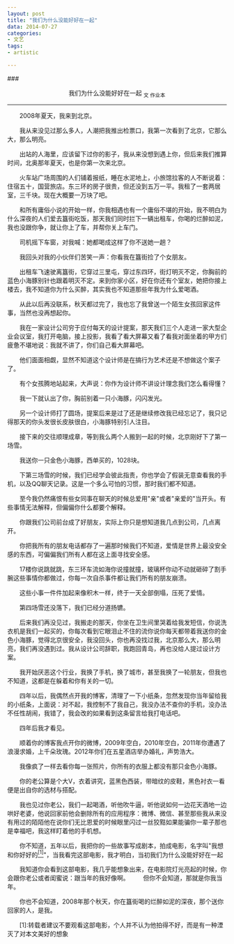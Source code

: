 ```yaml
---
layout: post
title: "我们为什么没能好好在一起"
data: 2014-07-27
categories:
- 文艺
tags:
- artistic

---
```


###<center>我们为什么没能好好在一起 <sub>文 作业本</sub></center>

----------


　　2008年夏天，我来到北京。

　　我从来没见过那么多人，人潮把我推出检票口，我第一次看到了北京，它那么大，那么明亮。

　　出站的人海里，应该留下过你的影子，我从来没想到遇上你，但后来我们推算时间，北奥那年夏天，也是你第一次来北京。

　　火车站广场周围的人们铺着报纸，睡在水泥地上，小旅馆拉客的人不断说着：住宿五十，国营旅店。东三环的房子很贵，但还没到五万一平。我租了一套两居室，三千块。现在大概要一万块了吧。

　　和所有庸俗小说的开始一样，你我相遇也有一个庸俗不堪的开始，我不明白为什么深夜的人们爱去簋街吃饭，那天我们同时拦下一辆出租车，你喝的烂醉如泥，我也没跟你争，就让你上了车，并帮你关上车门。



　　司机摇下车窗，对我喊：她都喝成这样了你不送她一趟？

　　我回头对我的小伙伴们苦笑一声：你看我在簋街捡了个女朋友。

　　出租车飞速驶离簋街，它穿过三里屯，穿过东四环，街灯明灭不定，你胸前的蓝色小海豚别针也跟着明灭不定。来到你家小区，好在你还有个室友，她把你接上楼去，我不知道你为什么买醉，其实我也不知道那些年我为什么爱喝酒。

　　从此以后再没联系，秋天都过完了，我也忘了我曾送一个陌生女孩回家这件事，当然也没再想起你。

　　我在一家设计公司穷于应付每天的设计提案，那天我们三个人走进一家大型企业会议室，我打开电脑，接上投影，我看了看大屏幕又看了看我对面坐着的甲方们疲惫不堪地说：我就不讲了，你们自己看大屏幕吧。

　　他们面面相觑，显然不知道这个设计师是在搞行为艺术还是不想做这个案子了。

　　有个女孩腾地站起来，大声说：你作为设计师不讲设计理念我们怎么看得懂？

　　我一下就认出了你，胸前别着一只小海豚，闪闪发光。

　　另一个设计师打了圆场，提案后来是过了还是继续修改我已经忘记了，我只记得那天的你头发很长皮肤很白，小海豚特别引人注目。

　　接下来的交往顺理成章，等到我么两个人搬到一起的时候，北京刚好下了第一场雪。

　　我送你一只金色小海豚，西单买的，1028块。

　　下第三场雪的时候，我们已经学会彼此指责，你也学会了假装无意查看我的手机，以及QQ聊天记录。这是一个多么可怕的习惯，那时我们都不知道。

　　至今我仍然痛恨有些女同事在聊天的时候总爱用"亲"或者"亲爱的"当开头。有些事情无法解释，但偏偏你什么都要个解释。

　　你跟我们公司前台成了好朋友，实际上你只是想知道我几点到公司，几点离开。

　　你把我所有的朋友电话都存了一遍那时候我们不知道，爱情是世界上最没安全感的东西，可偏偏我们所有人都在这上面寻找安全感。

　　17楼你说跳就跳，东三环车流如海你说撞就撞，玻璃杯你动不动就砸碎了割手腕这些事情你都做过，你每一次自杀事件都让我们所有的朋友崩溃。

　　这些小事一件件加起来像积木一样，终于一天全部倒塌，压死了爱情。

　　第四场雪还没落下，我们已经分道扬镳。

　　后来我们再没见过，我搬走的那天，你坐在卫生间里哭着给我发短信，你说洗衣机是我们一起买的，你每次看到它眼泪止不住的流你说你每天都带着我送你的金色小海豚，觉得北京很安全，我没回头，你也再没找过我，北京那么大，那么明亮，我们再没遇到过。我从设计公司辞职，我跑回青岛，再也没给人提过设计方案。

　　我开始厌恶这个行业，我换了手机，换了城市，甚至我换了一轮朋友，但我也不知道，这都是在躲着和你有关的一切。

　　四年以后，我偶然点开我的博客，清理了一下小纸条，忽然发现你当年留给我的小纸条，上面说：对不起，我控制不了我自己，我没办法不查你的手机，没办法不任性胡闹，我错了，我会改的如果看到这条留言给我打电话吧。

　　四年后我才看见。

　　顺着你的博客我点开你的微博，2009年空白，2010年空白，2011年你遭遇了浪漫求婚，上千朵玫瑰。2012年你们在五星酒店举办婚礼，声势浩大。

　　我像疯了一样去看你每一张照片，你所有的衣服上都没有那只金色小海豚。

　　你的老公算是个大V，衣着讲究，蓝黑色西装，带暗纹的皮鞋，黑色衬衣一看便是出自你的选材与搭配。

　　我也见过你老公，我们一起喝酒，听他吹牛逼，听他说如何一边花天酒地一边哄好老婆，他说回家前他会删除所有的应用程序：微博、微信、甚至那些我从来没有用过的陌陌他在说你们无比恩爱的时候眼里闪过一丝狡黠如果能骗你一辈子那也是幸福吧，我这样盯着他的手机想。

　　你不知道，五年以后，我把你的一些故事写成剧本，拍成电影，名字叫"我想和你好好的[<sup>[1]</sup>](#c1)"，当我看完这部电影，我才明白，当初我们为什么没能好好在一起

　　我知道你会看到这部电影，我几乎能想象出来，在电影院灯光亮起的时候，你会跟你老公或者闺蜜说：跟当年的我好像啊。
　　但你不会知道，那就是你我当年。

　　你也不会知道，2008年那个秋天，你在簋街喝的烂醉如泥的深夜，那个送你回家的人，是我。

　　<a name="c1">[1]:</a>转载者建议不要观看这部电影，个人并不认为他拍得不好，而是有一种湮灭了对本文美好的想象